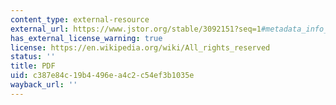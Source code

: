 ```yaml
---
content_type: external-resource
external_url: https://www.jstor.org/stable/3092151?seq=1#metadata_info_tab_contents
has_external_license_warning: true
license: https://en.wikipedia.org/wiki/All_rights_reserved
status: ''
title: PDF
uid: c387e84c-19b4-496e-a4c2-c54ef3b1035e
wayback_url: ''
---
```

